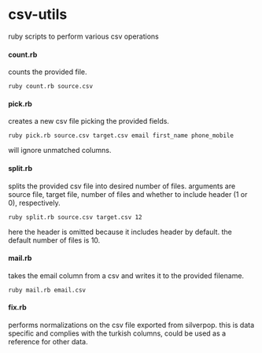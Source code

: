 csv-utils
=========

ruby scripts to perform various csv operations

#### count.rb ####

counts the provided file.

    ruby count.rb source.csv

#### pick.rb ####

creates a new csv file picking the provided fields.

    ruby pick.rb source.csv target.csv email first_name phone_mobile

will ignore unmatched columns.

#### split.rb ####

splits the provided csv file into desired number of files. arguments are source
file, target file, number of files and whether to include header (1 or 0),
respectively.

    ruby split.rb source.csv target.csv 12

here the header is omitted because it includes header by default. the default
number of files is 10.

#### mail.rb ####

takes the email column from a csv and writes it to the provided filename.

    ruby mail.rb email.csv

#### fix.rb ####

performs normalizations on the csv file exported from silverpop. this is data
specific and complies with the turkish columns, could be used as a reference
for other data.

